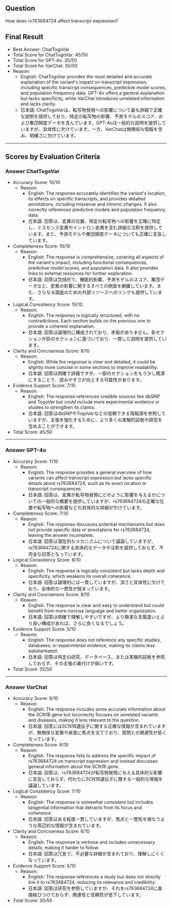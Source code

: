 ## Question

How does rs763684724 affect transcript expression?

## Final Result

- Best Answer: ChatTogoVar
- Total Score for ChatTogoVar: 45/50
- Total Score for GPT-4o: 35/50
- Total Score for VarChat: 30/50
- Reason:
  - English: ChatTogoVar provides the most detailed and accurate explanation of the variant's impact on transcript expression, including specific transcript consequences, predictive model scores, and population frequency data. GPT-4o offers a general explanation but lacks specificity, while VarChat introduces unrelated information and lacks clarity.
  - 日本語: ChatTogoVarは、転写物発現への影響について最も詳細で正確な説明を提供しており、特定の転写物の影響、予測モデルのスコア、および集団頻度データを含んでいます。GPT-4oは一般的な説明を提供していますが、具体性に欠けています。一方、VarChatは無関係な情報を含み、明確さに欠けています。

---

## Scores by Evaluation Criteria

### Answer ChatTogoVar
- Accuracy Score: 10/10
  - Reason: 
    - English: The response accurately identifies the variant's location, its effects on specific transcripts, and provides detailed annotations, including missense and intronic changes. It also correctly references predictive models and population frequency data.
    - 日本語: 回答は、変異の位置、特定の転写物への影響を正確に特定し、ミスセンス変異やイントロン変異を含む詳細な注釈を提供しています。また、予測モデルや集団頻度データについても正確に言及しています。
- Completeness Score: 10/10
  - Reason: 
    - English: The response is comprehensive, covering all aspects of the variant's impact, including functional consequences, predictive model scores, and population data. It also provides links to external resources for further exploration.
    - 日本語: 回答は包括的で、機能的影響、予測モデルのスコア、集団データなど、変異の影響に関するすべての側面を網羅しています。また、さらなる調査のための外部リソースへのリンクも提供しています。
- Logical Consistency Score: 10/10
  - Reason: 
    - English: The response is logically structured, with no contradictions. Each section builds on the previous one to provide a coherent explanation.
    - 日本語: 回答は論理的に構成されており、矛盾がありません。各セクションが前のセクションに基づいており、一貫した説明を提供しています。
- Clarity and Conciseness Score: 8/10
  - Reason: 
    - English: While the response is clear and detailed, it could be slightly more concise in some sections to improve readability.
    - 日本語: 回答は明確で詳細ですが、一部のセクションをもう少し簡潔にすることで、読みやすさが向上する可能性があります。
- Evidence Support Score: 7/10
  - Reason: 
    - English: The response references credible sources like dbSNP and TogoVar but could include more experimental evidence or studies to strengthen its claims.
    - 日本語: 回答はdbSNPやTogoVarなどの信頼できる情報源を参照していますが、主張を強化するために、より多くの実験的証拠や研究を含めることができます。
- Total Score: 45/50

---

### Answer GPT-4o
- Accuracy Score: 7/10
  - Reason: 
    - English: The response provides a general overview of how variants can affect transcript expression but lacks specific details about rs763684724, such as its exact location or transcript consequences.
    - 日本語: 回答は、変異が転写物発現にどのように影響を与えるかについての一般的な概要を提供していますが、rs763684724の正確な位置や転写物への影響などの具体的な詳細が欠けています。
- Completeness Score: 7/10
  - Reason: 
    - English: The response discusses potential mechanisms but does not provide specific data or annotations for rs763684724, leaving the answer incomplete.
    - 日本語: 回答は潜在的なメカニズムについて議論していますが、rs763684724に関する具体的なデータや注釈を提供しておらず、不完全な回答となっています。
- Logical Consistency Score: 8/10
  - Reason: 
    - English: The response is logically consistent but lacks depth and specificity, which weakens its overall coherence.
    - 日本語: 回答は論理的には一貫していますが、深さと具体性に欠けており、全体的な一貫性が弱まっています。
- Clarity and Conciseness Score: 8/10
  - Reason: 
    - English: The response is clear and easy to understand but could benefit from more concise language and better organization.
    - 日本語: 回答は明確で理解しやすいですが、より簡潔な言葉遣いとより良い構成があれば、さらに良くなるでしょう。
- Evidence Support Score: 5/10
  - Reason: 
    - English: The response does not reference any specific studies, databases, or experimental evidence, making its claims less substantiated.
    - 日本語: 回答は特定の研究、データベース、または実験的証拠を参照しておらず、その主張の裏付けが弱いです。
- Total Score: 35/50

---

### Answer VarChat
- Accuracy Score: 6/10
  - Reason: 
    - English: The response includes some accurate information about the SCN1B gene but incorrectly focuses on unrelated variants and diseases, making it less relevant to the question.
    - 日本語: 回答にはSCN1B遺伝子に関する正確な情報が含まれていますが、無関係な変異や疾患に焦点を当てており、質問との関連性が低くなっています。
- Completeness Score: 6/10
  - Reason: 
    - English: The response fails to address the specific impact of rs763684724 on transcript expression and instead discusses general information about the SCN1B gene.
    - 日本語: 回答は、rs763684724が転写物発現に与える具体的な影響に言及しておらず、代わりにSCN1B遺伝子に関する一般的な情報を議論しています。
- Logical Consistency Score: 7/10
  - Reason: 
    - English: The response is somewhat consistent but includes tangential information that detracts from its focus and coherence.
    - 日本語: 回答はある程度一貫していますが、焦点と一貫性を損なうような周辺的な情報が含まれています。
- Clarity and Conciseness Score: 6/10
  - Reason: 
    - English: The response is verbose and includes unnecessary details, making it harder to follow.
    - 日本語: 回答は冗長で、不必要な詳細が含まれており、理解しにくくなっています。
- Evidence Support Score: 5/10
  - Reason: 
    - English: The response references a study but does not directly link it to rs763684724, reducing its relevance and credibility.
    - 日本語: 回答は研究を参照していますが、それをrs763684724に直接結びつけておらず、関連性と信頼性が低下しています。
- Total Score: 30/50